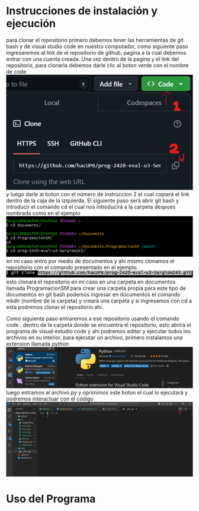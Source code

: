 # Instrucciones de instalación y ejecución
para clonar el repositorio primero debemos tener las herramientas de git bash y de visual studio code en nuestro computador, como siguiente paso ingresaremos al link de el repositorio de github, pagina a la cual debemos entrar con una cuenta creada. Una vez dentro de la pagina y el link del repositorio, para clonarla debemos darle clic al boton verde con el nombre de code
![alt text](<instruccion 1.png>)
y luego darle al boton con el número de instruccion 2 el cual copiará el link dentro de la caja de la izquierda.
El siguiente paso será abrir git bash y introducir el comando cd el cual nos introducirá a la carpeta despues nombrada como en el ejemplo
![alt text](<inst 2.png>)
en mi caso entro por medio de documentos y ahí mismo clonamos el repositorio con el comando presentado en el ejemplo.
![alt text](<inst 3.png>)
esto clonará el repositorio en mi caso en una carpeta en documentos llamada ProgramacionSM  para crear una carpeta propia para este tipo de documentos en git bash podemos ingresar en documentos el comando mkdir (nombre de la carpeta) y creará una carpeta y si ingresamos con cd a esta podremos clonar el repositorio ahí.

Como siguiente paso entraremos a ese repositorio usando el comando code . dentro de la carpeta donde se encuentra el repositorio, esto abrirá el programa de visual estudio code y ahí podremos editar y ejecutar todos los archivos en su interior, para ejecutar un archivo, primero instalamos una extension llamada python
![alt text](<inst 4.png>)
luego entramos al archivo.py y oprimimos este boton el cual lo ejecutará y podremos interactuar con el código
![alt text](<inst 5.png>)
# Uso del Programa
